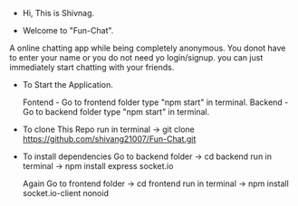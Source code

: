 
*    Hi, This is Shivnag.

*    Welcome to "Fun-Chat".     

 A online chatting app while being completely anonymous.
 You donot have to enter your name or you do not need yo login/signup. you can just immediately start chatting with your friends.


* To Start the Application.

  Fontend - Go to frontend folder type "npm start" in terminal.
  Backend - Go to backend folder type "npm start" in terminal.


*  To clone This Repo 
   run in terminal -> git clone https://github.com/shivang21007/Fun-Chat.git
  
  * To install dependencies 
    Go to backend folder -> cd backend
    run in terminal -> npm install express socket.io 

    Again Go to frontend folder -> cd frontend
    run in terminal -> npm install socket.io-client nonoid 


